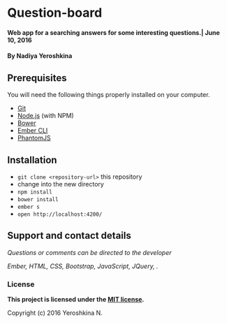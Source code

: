 # Question-board
#### Web app for a searching answers for some interesting questions.| June 10, 2016

#### By Nadiya Yeroshkina

## Prerequisites

You will need the following things properly installed on your computer.

* [Git](http://git-scm.com/)
* [Node.js](http://nodejs.org/) (with NPM)
* [Bower](http://bower.io/)
* [Ember CLI](http://ember-cli.com/)
* [PhantomJS](http://phantomjs.org/)

## Installation

* `git clone <repository-url>` this repository
* change into the new directory
* `npm install`
* `bower install`
* `ember s`
* `open http://localhost:4200/`


## Support and contact details

_Questions or comments can be directed to the developer_

_Ember, HTML, CSS, Bootstrap, JavaScript, JQuery, ._

### License

**This project is licensed under the [MIT license](https://opensource.org/licenses/MIT).**

Copyright (c) 2016 Yeroshkina N.

